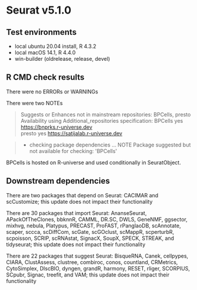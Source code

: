 # Seurat v5.1.0

## Test environments
* local ubuntu 20.04 install, R 4.3.2
* local macOS 14.1, R 4.4.0
* win-builder (oldrelease, release, devel)

## R CMD check results

There were no ERRORs or WARNINGs

There were two NOTEs

> Suggests or Enhances not in mainstream repositories:
>   BPCells, presto
> Availability using Additional_repositories specification:
>   BPCells   yes   https://bnprks.r-universe.dev   
>   presto    yes   https://satijalab.r-universe.dev

> * checking package dependencies ... NOTE
> Package suggested but not available for checking: 'BPCells'

BPCells is hosted on R-universe and used conditionally in SeuratObject.

## Downstream dependencies

There are two packages that depend on Seurat: CACIMAR and scCustomize; this update does not impact their functionality

There are 30 packages that import Seurat: AnanseSeurat, APackOfTheClones, bbknnR, CAMML, DR.SC, DWLS, GeneNMF, ggsector, mixhvg, nebula, Platypus, PRECAST, ProFAST, rPanglaoDB, scAnnotate, scaper, sccca, scDiffCom, scGate, scGOclust, scMappR, scperturbR, scpoisson, SCRIP, scRNAstat, SignacX, SoupX, SPECK, STREAK, and tidyseurat; this update does not impact their functionality

There are 22 packages that suggest Seurat: BisqueRNA, Canek, cellpypes, CIARA, ClustAssess, clustree, combiroc, conos, countland, CRMetrics, CytoSimplex, DIscBIO, dyngen, grandR, harmony, RESET, rliger, SCORPIUS, SCpubr, Signac, treefit, and VAM; this update does not impact their functionality
